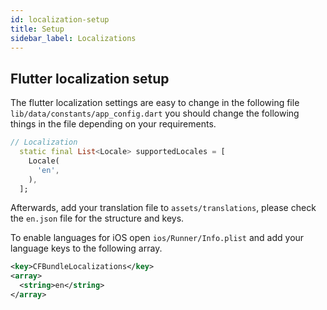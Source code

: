 ```yaml
---
id: localization-setup
title: Setup
sidebar_label: Localizations
---
```


## Flutter localization setup

  
The flutter localization settings are easy to change in the following file `lib/data/constants/app_config.dart` you should change the following things in the file depending on your requirements.

``` dart
// Localization
  static final List<Locale> supportedLocales = [
    Locale(
      'en',
    ),
  ];
```

Afterwards, add your translation file to `assets/translations`, please check the `en.json` file for the structure and keys.

To enable languages for iOS open `ios/Runner/Info.plist` and add your language keys to the following array.

``` xml
<key>CFBundleLocalizations</key>
<array>
  <string>en</string>
</array>
```
